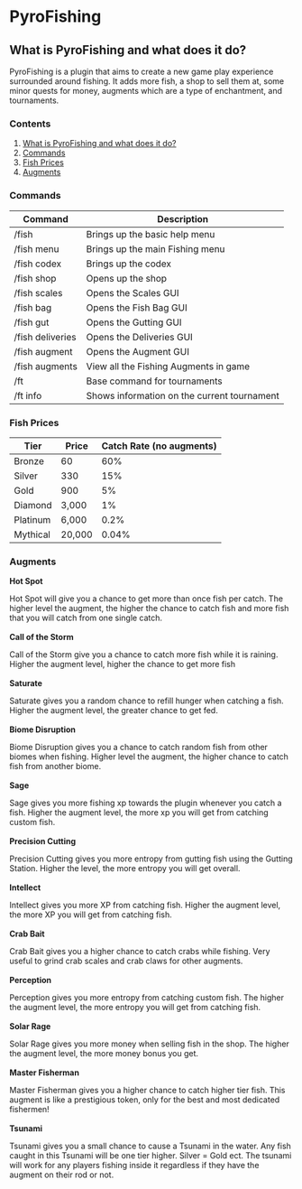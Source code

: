 # PyroFishing

## What is PyroFishing and what does it do?

PyroFishing is a plugin that aims to create a new game play experience surrounded around fishing. It adds more fish, a shop to sell them at, some minor quests for money, augments which are a type of enchantment, and tournaments.

### Contents

1. [What is PyroFishing and what does it do?](pyro-fishing.md#what-is-pyrofishing-and-what-does-it-do)
2. [Commands](pyro-fishing.md#commands)
3. [Fish Prices](pyro-fishing.md#fish-prices)
4. [Augments](pyro-fishing.md#undefined)

### Commands

| Command          | Description                                 |
| ---------------- | ------------------------------------------- |
| /fish            | Brings up the basic help menu               |
| /fish menu       | Brings up the main Fishing menu             |
| /fish codex      | Brings up the codex                         |
| /fish shop       | Opens up the shop                           |
| /fish scales     | Opens the Scales GUI                        |
| /fish bag        | Opens the Fish Bag GUI                      |
| /fish gut        | Opens the Gutting GUI                       |
| /fish deliveries | Opens the Deliveries GUI                    |
| /fish augment    | Opens the Augment GUI                       |
| /fish augments   | View all the Fishing Augments in game       |
| /ft              | Base command for tournaments                |
| /ft info         | Shows information on the current tournament |

### Fish Prices

| Tier     | Price  | Catch Rate (no augments) |
| -------- | ------ | ------------------------ |
| Bronze   | 60     | 60%                      |
| Silver   | 330    | 15%                      |
| Gold     | 900    | 5%                       |
| Diamond  | 3,000  | 1%                       |
| Platinum | 6,000  | 0.2%                     |
| Mythical | 20,000 | 0.04%                    |

### Augments

**Hot Spot**

Hot Spot will give you a chance to get more than once fish per catch. The higher level the augment, the higher the chance to catch fish and more fish that you will catch from one single catch.\
\
**Call of the Storm**

Call of the Storm give you a chance to catch more fish while it is raining. Higher the augment level, higher the chance to get more fish\
\
**Saturate**

Saturate gives you a random chance to refill hunger when catching a fish. Higher the augment level, the greater chance to get fed.\
\
**Biome Disruption**

Biome Disruption gives you a chance to catch random fish from other biomes when fishing. Higher level the augment, the higher chance to catch fish from another biome.\
\
**Sage**

Sage gives you more fishing xp towards the plugin whenever you catch a fish. Higher the augment level, the more xp you will get from catching custom fish.\
\
**Precision Cutting**

Precision Cutting gives you more entropy from gutting fish using the Gutting Station. Higher the level, the more entropy you will get overall.\
\
**Intellect**

Intellect gives you more XP from catching fish. Higher the augment level, the more XP you will get from catching fish.\
\
**Crab Bait**

Crab Bait gives you a higher chance to catch crabs while fishing. Very useful to grind crab scales and crab claws for other augments.\
\
**Perception**

Perception gives you more entropy from catching custom fish. The higher the augment level, the more entropy you will get from catching fish.\
\
**Solar Rage**

Solar Rage gives you more money when selling fish in the shop. The higher the augment level, the more money bonus you get.\
\
**Master Fisherman**

Master Fisherman gives you a higher chance to catch higher tier fish. This augment is like a prestigious token, only for the best and most dedicated fishermen!\
\
**Tsunami**

Tsunami gives you a small chance to cause a Tsunami in the water. Any fish caught in this Tsunami will be one tier higher. Silver = Gold ect. The tsunami will work for any players fishing inside it regardless if they have the augment on their rod or not.
